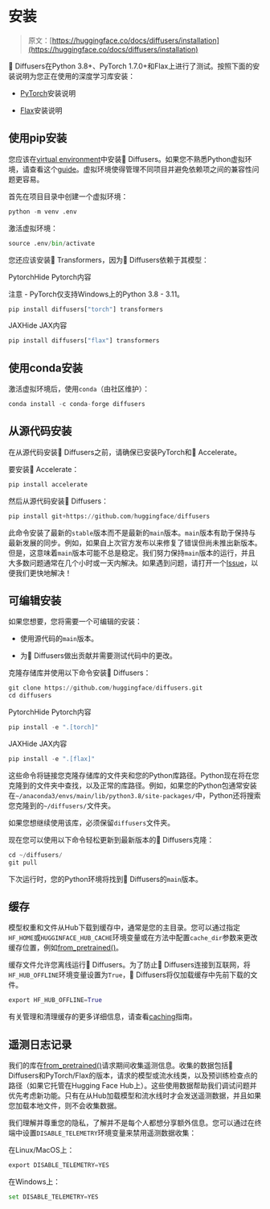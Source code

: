# 安装

> 原文：[https://huggingface.co/docs/diffusers/installation](https://huggingface.co/docs/diffusers/installation)

🤗 Diffusers在Python 3.8+、PyTorch 1.7.0+和Flax上进行了测试。按照下面的安装说明为您正在使用的深度学习库安装：

+   [PyTorch](https://pytorch.org/get-started/locally/)安装说明

+   [Flax](https://flax.readthedocs.io/en/latest/)安装说明

## 使用pip安装

您应该在[virtual environment](https://docs.python.org/3/library/venv.html)中安装🤗 Diffusers。如果您不熟悉Python虚拟环境，请查看这个[guide](https://packaging.python.org/guides/installing-using-pip-and-virtual-environments/)。虚拟环境使得管理不同项目并避免依赖项之间的兼容性问题更容易。

首先在项目目录中创建一个虚拟环境：

```py
python -m venv .env
```

激活虚拟环境：

```py
source .env/bin/activate
```

您还应该安装🤗 Transformers，因为🤗 Diffusers依赖于其模型：

PytorchHide Pytorch内容

注意 - PyTorch仅支持Windows上的Python 3.8 - 3.11。

```py
pip install diffusers["torch"] transformers
```

JAXHide JAX内容

```py
pip install diffusers["flax"] transformers
```

## 使用conda安装

激活虚拟环境后，使用`conda`（由社区维护）：

```py
conda install -c conda-forge diffusers
```

## 从源代码安装

在从源代码安装🤗 Diffusers之前，请确保已安装PyTorch和🤗 Accelerate。

要安装🤗 Accelerate：

```py
pip install accelerate
```

然后从源代码安装🤗 Diffusers：

```py
pip install git+https://github.com/huggingface/diffusers
```

此命令安装了最新的`stable`版本而不是最新的`main`版本。`main`版本有助于保持与最新发展的同步。例如，如果自上次官方发布以来修复了错误但尚未推出新版本。但是，这意味着`main`版本可能不总是稳定。我们努力保持`main`版本的运行，并且大多数问题通常在几个小时或一天内解决。如果遇到问题，请打开一个[Issue](https://github.com/huggingface/diffusers/issues/new/choose)，以便我们更快地解决！

## 可编辑安装

如果您想要，您将需要一个可编辑的安装：

+   使用源代码的`main`版本。

+   为🤗 Diffusers做出贡献并需要测试代码中的更改。

克隆存储库并使用以下命令安装🤗 Diffusers：

```py
git clone https://github.com/huggingface/diffusers.git
cd diffusers
```

PytorchHide Pytorch内容

```py
pip install -e ".[torch]"
```

JAXHide JAX内容

```py
pip install -e ".[flax]"
```

这些命令将链接您克隆存储库的文件夹和您的Python库路径。Python现在将在您克隆到的文件夹中查找，以及正常的库路径。例如，如果您的Python包通常安装在`~/anaconda3/envs/main/lib/python3.8/site-packages/`中，Python还将搜索您克隆到的`~/diffusers/`文件夹。

如果您想继续使用该库，必须保留`diffusers`文件夹。

现在您可以使用以下命令轻松更新到最新版本的🤗 Diffusers克隆：

```py
cd ~/diffusers/
git pull
```

下次运行时，您的Python环境将找到🤗 Diffusers的`main`版本。

## 缓存

模型权重和文件从Hub下载到缓存中，通常是您的主目录。您可以通过指定`HF_HOME`或`HUGGINFACE_HUB_CACHE`环境变量或在方法中配置`cache_dir`参数来更改缓存位置，例如[from_pretrained()](/docs/diffusers/v0.26.3/en/api/pipelines/overview#diffusers.DiffusionPipeline.from_pretrained)。

缓存文件允许您离线运行🤗 Diffusers。为了防止🤗 Diffusers连接到互联网，将`HF_HUB_OFFLINE`环境变量设置为`True`，🤗 Diffusers将仅加载缓存中先前下载的文件。

```py
export HF_HUB_OFFLINE=True
```

有关管理和清理缓存的更多详细信息，请查看[caching](https://huggingface.co/docs/huggingface_hub/guides/manage-cache)指南。

## 遥测日志记录

我们的库在[from_pretrained()](/docs/diffusers/v0.26.3/en/api/pipelines/overview#diffusers.DiffusionPipeline.from_pretrained)请求期间收集遥测信息。收集的数据包括🤗 Diffusers和PyTorch/Flax的版本，请求的模型或流水线类，以及预训练检查点的路径（如果它托管在Hugging Face Hub上）。这些使用数据帮助我们调试问题并优先考虑新功能。只有在从Hub加载模型和流水线时才会发送遥测数据，并且如果您加载本地文件，则不会收集数据。

我们理解并尊重您的隐私，了解并不是每个人都想分享额外信息。您可以通过在终端中设置`DISABLE_TELEMETRY`环境变量来禁用遥测数据收集：

在Linux/MacOS上：

```py
export DISABLE_TELEMETRY=YES
```

在Windows上：

```py
set DISABLE_TELEMETRY=YES
```

